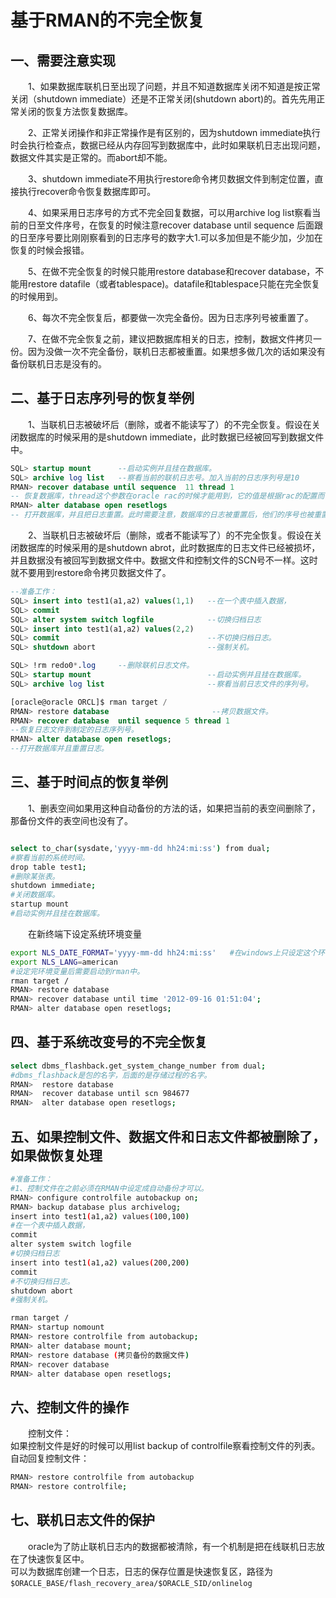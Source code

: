 # 基于RMAN的不完全恢复

## 一、需要注意实现

　　1、如果数据库联机日至出现了问题，并且不知道数据库关闭不知道是按正常关闭（shutdown immediate）还是不正常关闭(shutdown abort)的。首先先用正常关闭的恢复方法恢复数据库。

　　2、正常关闭操作和非正常操作是有区别的，因为shutdown immediate执行时会执行检查点，数据已经从内存回写到数据库中，此时如果联机日志出现问题，数据文件其实是正常的。而abort却不能。

　　3、shutdown immediate不用执行restore命令拷贝数据文件到制定位置，直接执行recover命令恢复数据库即可。

　　4、如果采用日志序号的方式不完全回复数据，可以用archive log list察看当前的日至文件序号，在恢复的时候注意recover database until sequence 后面跟的日至序号要比刚刚察看到的日志序号的数字大1.可以多加但是不能少加，少加在恢复的时候会报错。

　　5、在做不完全恢复的时候只能用restore database和recover database，不能用restore datafile（或者tablespace)。datafile和tablespace只能在完全恢复的时候用到。

　　6、每次不完全恢复后，都要做一次完全备份。因为日志序列号被重置了。

　　7、在做不完全恢复之前，建议把数据库相关的日志，控制，数据文件拷贝一份。因为没做一次不完全备份，联机日志都被重置。如果想多做几次的话如果没有备份联机日志是没有的。

## 二、基于日志序列号的恢复举例

　　1、当联机日志被破坏后（删除，或者不能读写了）的不完全恢复。假设在关闭数据库的时候采用的是shutdown immediate，此时数据已经被回写到数据文件中。

```sql
SQL> startup mount      --启动实例并且挂在数据库。
SQL> archive log list   --察看当前的联机日志号。加入当前的日志序列号是10
RMAN> recover database until sequence  11 thread 1
-- 恢复数据库，thread这个参数在oracle rac的时候才能用到，它的值是根据rac的配置而设置的，这里采用1.
RMAN> alter database open resetlogs
-- 打开数据库，并且把日志重置。此时需要注意，数据库的日志被重置后，他们的序号也被重置了，此时的日志序号是从1开始。所以在做一次不完全恢复后，应该给数据库做一次完全的备份。
```

　　2、当联机日志被破坏后（删除，或者不能读写了）的不完全恢复。假设在关闭数据库的时候采用的是shutdown abrot，此时数据库的日志文件已经被损坏，并且数据没有被回写到数据文件中。数据文件和控制文件的SCN号不一样。这时就不要用到restore命令拷贝数据文件了。

```sql
--准备工作：
SQL> insert into test1(a1,a2) values(1,1)   --在一个表中插入数据，
SQL> commit
SQL> alter system switch logfile            --切换归档日志
SQL> insert into test1(a1,a2) values(2,2)
SQL> commit                                 --不切换归档日志。
SQL> shutdown abort                         --强制关机。

SQL> !rm redo0*.log     --删除联机日志文件。
SQL> startup mount                          --启动实例并且挂在数据库。
SQL> archive log list                       --察看当前日志文件的序列号。

[oracle@oracle ORCL]$ rman target /
RMAN> restore database                       --拷贝数据文件。
RMAN> recover database  until sequence 5 thread 1  
--恢复日志文件到制定的日志序列号。
RMAN> alter database open resetlogs;
--打开数据库并且重置日志。
```

## 三、基于时间点的恢复举例

　　1、删表空间如果用这种自动备份的方法的话，如果把当前的表空间删除了，那备份文件的表空间也没有了。

```bash

select to_char(sysdate,'yyyy-mm-dd hh24:mi:ss') from dual;
#察看当前的系统时间。
drop table test1;
#删除某张表。
shutdown immediate;
#关闭数据库。
startup mount
#启动实例并且挂在数据库。
```

　　在新终端下设定系统环境变量

```bash
export NLS_DATE_FORMAT='yyyy-mm-dd hh24:mi:ss'   #在windows上只设定这个环境变量就可以了。
export NLS_LANG=american
#设定完环境变量后需要启动到rman中。
rman target /
RMAN> restore database
RMAN> recover database until time '2012-09-16 01:51:04';
RMAN> alter database open resetlogs;
```

## 四、基于系统改变号的不完全恢复

```bash
select dbms_flashback.get_system_change_number from dual;
#dbms_flashback是包的名字，后面的是存储过程的名字。
RMAN>  restore database
RMAN>  recover database until scn 984677
RMAN>  alter database open resetlogs;
```

## 五、如果控制文件、数据文件和日志文件都被删除了，如果做恢复处理

```bash
#准备工作：
#1、控制文件在之前必须在RMAN中设定成自动备份才可以。
RMAN> configure controlfile autobackup on;
RMAN> backup database plus archivelog;
insert into test1(a1,a2) values(100,100)
#在一个表中插入数据，
commit
alter system switch logfile
#切换归档日志
insert into test1(a1,a2) values(200,200)
commit
#不切换归档日志。
shutdown abort
#强制关机。

rman target /
RMAN> startup nomount
RMAN> restore controlfile from autobackup;
RMAN> alter database mount;
RMAN> restore database (拷贝备份的数据文件)
RMAN> recover database
RMAN> alter database open resetlogs;
```

## 六、控制文件的操作

　　控制文件：  
如果控制文件是好的时候可以用list backup of controlfile察看控制文件的列表。  
自动回复控制文件：

```bash
RMAN> restore controlfile from autobackup
RMAN> restore controlfile;
```

## 七、联机日志文件的保护

　　oracle为了防止联机日志内的数据都被清除，有一个机制是把在线联机日志放在了快速恢复区中。  
可以为数据库创建一个日志，日志的保存位置是快速恢复区，路径为`$ORACLE_BASE/flash_recovery_area/$ORACLE_SID/onlinelog`​

　　‍
